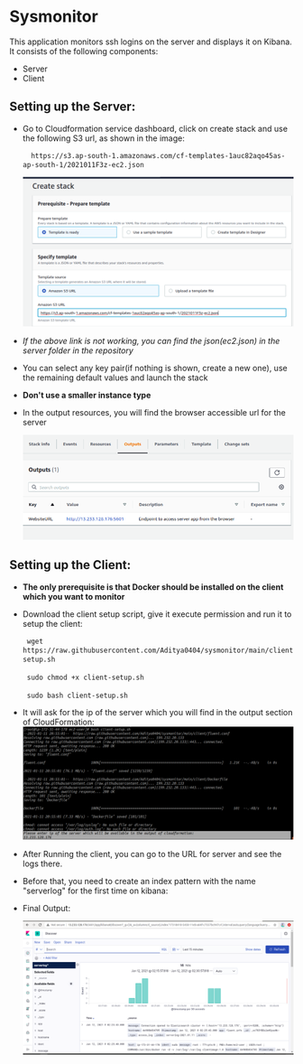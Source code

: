 # Sysmonitor

This application monitors ssh logins on the server and displays it on Kibana. It consists of the following components:
* Server
* Client

## Setting up the Server:

* Go to Cloudformation service dashboard, click on create stack and use the following S3 url, as shown in the image:

        https://s3.ap-south-1.amazonaws.com/cf-templates-1auc82aqo45as-ap-south-1/2021011F3z-ec2.json

   ![ClouFormationS3URL](/images/cfs3url.png)
  
* *If the above link is not working, you can find the json(ec2.json) in the server folder in the repository*
* You can select any key pair(if nothing is shown, create a new one), use the remaining default values and launch the stack
* **Don't use a smaller instance type**
* In the output resources, you will find the browser accessible url for the server

   ![ServerURL](/images/outputs3.png)

## Setting up the Client:

* **The only prerequisite is that Docker should be installed on the client which you want to monitor**

* Download the client setup script, give it execute permission and run it to setup the client:

       wget https://raw.githubusercontent.com/Aditya0404/sysmonitor/main/client/client-setup.sh

       sudo chmod +x client-setup.sh

       sudo bash client-setup.sh

* It will ask for the ip of the server which you will find in the output section of CloudFormation:
   ![ServerIP](/images/serverip.png)


* After Running the client, you can go to the URL for server and see the logs there. 
* Before that, you need to create an index pattern with the name "serverlog" for the first time on kibana:
* Final Output:

   ![KibanaFinal](/images/final.png)

